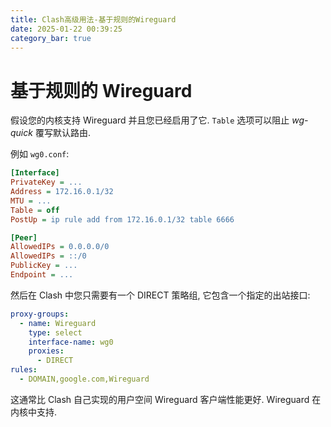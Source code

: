 ```yaml
---
title: Clash高级用法-基于规则的Wireguard
date: 2025-01-22 00:39:25
category_bar: true
---
```


# 基于规则的 Wireguard

假设您的内核支持 Wireguard 并且您已经启用了它. `Table` 选项可以阻止 *wg-quick* 覆写默认路由.

例如 `wg0.conf`:

```ini
[Interface]
PrivateKey = ...
Address = 172.16.0.1/32
MTU = ...
Table = off
PostUp = ip rule add from 172.16.0.1/32 table 6666

[Peer]
AllowedIPs = 0.0.0.0/0
AllowedIPs = ::/0
PublicKey = ...
Endpoint = ...
```

然后在 Clash 中您只需要有一个 DIRECT 策略组, 它包含一个指定的出站接口:

```yaml
proxy-groups:
  - name: Wireguard
    type: select
    interface-name: wg0
    proxies:
      - DIRECT
rules:
  - DOMAIN,google.com,Wireguard
```

这通常比 Clash 自己实现的用户空间 Wireguard 客户端性能更好. Wireguard 在内核中支持.
